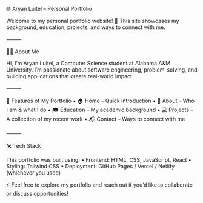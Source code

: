 🌐 Aryan Luitel – Personal Portfolio

Welcome to my personal portfolio website! 🚀 This site showcases my background, education, projects, and ways to connect with me.

⸻

👨‍💻 About Me

Hi, I’m Aryan Luitel, a Computer Science student at Alabama A&M University. I’m passionate about software engineering, problem-solving, and building applications that create real-world impact.

⸻

📂 Features of My Portfolio • 🏠 Home – Quick introduction • 📖 About – Who I am & what I do • 🎓 Education – My academic background • 💻 Projects – A collection of my recent work • 📬 Contact – Ways to connect with me

⸻

🛠️ Tech Stack

This portfolio was built using: • Frontend: HTML, CSS, JavaScript, React • Styling: Tailwind CSS • Deployment: GitHub Pages / Vercel / Netlify (whichever you used)

⚡ Feel free to explore my portfolio and reach out if you’d like to collaborate or discuss opportunities!
